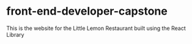 # front-end-developer-capstone
This is the website for the Little Lemon Restaurant built using the React Library
